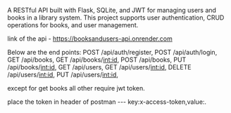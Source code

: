 A RESTful API built with Flask, SQLite, and JWT for managing users and books in a library system. This project supports user authentication, CRUD operations for books, and user management.

link of the api - https://booksandusers-api.onrender.com    

Below are the end points:
POST /api/auth/register,
POST /api/auth/login,
GET /api/books,
GET /api/books/<int:id>,
POST /api/books,
PUT /api/books/<int:id>,
GET /api/users,
GET /api/users/<int:id>,
DELETE /api/users/<int:id>,
PUT /api/users/<int:id>,

except for get books all other require jwt token.

place the token in header of postman --- key:x-access-token,value:<token>.


